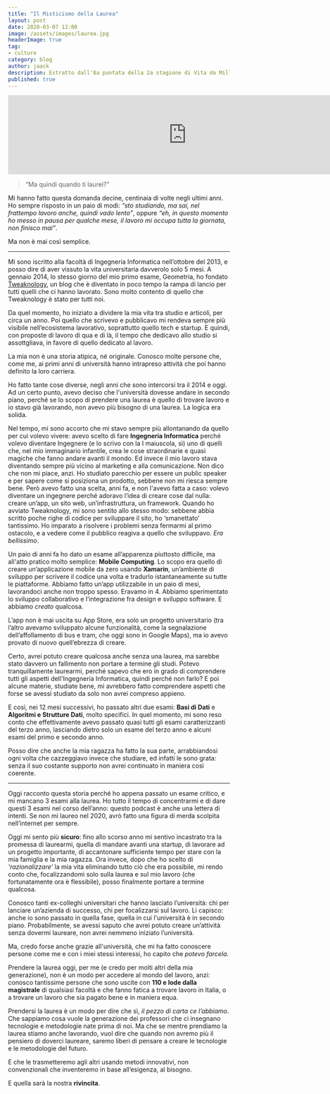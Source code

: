 ```yaml
---
title: "Il Misticismo della Laurea"
layout: post
date: 2020-03-07 12:00
image: /assets/images/laurea.jpg
headerImage: true
tag:
- culture
category: blog
author: jaack
description: Estratto dall'8a puntata della 2a stagione di Vita da Millennial.
published: true
---
```


<iframe src="https://anchor.fm/jaack/embed/episodes/Il-Misticismo-della-Laurea-ebavff" height="180px" width="810px" frameborder="0" scrolling="no"></iframe>

<blockquote>“Ma quindi quando ti laurei?”</blockquote>

Mi hanno fatto questa domanda decine, centinaia di volte negli ultimi anni. Ho sempre risposto in un paio di modi: *“sto studiando, ma sai, nel frattempo lavoro anche, quindi vado lento”*, oppure *“eh, in questo momento ho messo in pausa per qualche mese, il lavoro mi occupa tutta la giornata, non finisco mai”*.

Ma non è mai così semplice.

---

Mi sono iscritto alla facoltà di Ingegneria Informatica nell’ottobre del 2013, e posso dire di aver vissuto la vita universitaria davverolo solo 5 mesi. A gennaio 2014, lo stesso giorno del mio primo esame, Geometria, ho fondato [Tweaknology](tweaknology.org), un blog che è diventato in poco tempo la rampa di lancio per tutti quelli che ci hanno lavorato. Sono molto contento di quello che Tweaknology è stato per tutti noi.

Da quel momento, ho iniziato a dividere la mia vita tra studio e articoli, per circa un anno. Poi quello che scrivevo e pubblicavo mi rendeva sempre più visibile nell’ecosistema lavorativo, soprattutto quello tech e startup. E quindi, con proposte di lavoro di qua e di là, il tempo che dedicavo allo studio si assottgliava, in favore di quello dedicato al lavoro.

La mia non è una storia atipica, né originale. Conosco molte persone che, come me, ai primi anni di università hanno intrapreso attività che poi hanno definito la loro carriera.

Ho fatto tante cose diverse, negli anni che sono intercorsi tra il 2014 e oggi. Ad un certo punto, avevo deciso che l'università dovesse andare in secondo piano, perché se lo scopo di prendere una laurea è quello di trovare lavoro e io stavo già lavorando, non avevo più bisogno di una laurea. La logica era solida.

Nel tempo, mi sono accorto che mi stavo sempre più allontanando da quello per cui volevo vivere: avevo scelto di fare **Ingegneria Informatica** perché volevo diventare Ingegnere (e lo scrivo con la I maiuscola, sì) uno di quelli che, nel mio immaginario infantile, crea le cose straordinarie e quasi magiche che fanno andare avanti il mondo. Ed invece il mio lavoro stava diventando sempre più vicino al marketing e alla comunicazione. Non dico che non mi piace, anzi. Ho studiato parecchio per essere un public speaker e per sapere come si posiziona un prodotto, sebbene non mi riesca sempre bene.
Però avevo fatto una scelta, anni fa, e non l'avevo fatta a caso: volevo diventare un ingegnere perché adoravo l’idea di creare cose dal nulla: creare un’app, un sito web, un’infrastruttura, un framework. Quando ho avviato Tweaknology, mi sono sentito allo stesso modo: sebbene abbia scritto poche righe di codice per sviluppare il sito, ho ‘smanettato’ tantissimo. Ho imparato a risolvere i problemi senza fermarmi al primo ostacolo, e a vedere come il pubblico reagiva a quello che sviluppavo. *Era bellissimo*.

Un paio di anni fa ho dato un esame all’apparenza piuttosto difficile, ma all'atto pratico molto semplice: **Mobile Computing**. Lo scopo era quello di creare un’applicazione mobile da zero usando **Xamarin**, un’ambiente di sviluppo per scrivere il codice una volta e tradurlo istantaneamente su tutte le piattaforme. Abbiamo fatto un’app utilizzabile in un paio di mesi, lavorandoci anche non troppo spesso. Eravamo in 4. Abbiamo sperimentato lo sviluppo collaborativo e l’integrazione fra design e sviluppo software. E abbiamo *creato* qualcosa.

L’app non è mai uscita su App Store, era solo un progetto universitario (tra l’altro avevamo sviluppato alcune funzionalità, come la segnalazione dell’affollamento di bus e tram, che oggi sono in Google Maps), ma io avevo provato di nuovo quell’ebrezza di creare.

Certo, avrei potuto creare qualcosa anche senza una laurea, ma sarebbe stato davvero un fallimento non portare a termine gli studi. Potevo tranquillamente laurearmi, perché sapevo che ero in grado di comprendere tutti gli aspetti dell'Ingegneria Informatica, quindi perché non farlo? E poi alcune materie, studiate bene, mi avrebbero fatto comprendere aspetti che forse se avessi studiato da solo non avrei compreso appieno.

E così, nei 12 mesi successivi, ho passato altri due esami: **Basi di Dati** e **Algoritmi e Strutture Dati**, molto specifici. In quel momento, mi sono reso conto che effettivamente avevo passato quasi tutti gli esami caratterizzanti del terzo anno, lasciando dietro solo un esame del terzo anno e alcuni esami del primo e secondo anno.

Posso dire che anche la mia ragazza ha fatto la sua parte, arrabbiandosi ogni volta che cazzeggiavo invece che studiare, ed infatti le sono grata: senza il suo costante supporto non avrei continuato in maniera così coerente.

---

Oggi racconto questa storia perché ho appena passato un esame critico, e mi mancano 3 esami alla laurea. Ho tutto il tempo di concentrarmi e di dare questi 3 esami nel corso dell’anno: questo podcast è anche una lettera di intenti. Se non mi laureo nel 2020, avrò fatto una figura di merda scolpita nell’internet per sempre.

Oggi mi sento più **sicuro**: fino allo scorso anno mi sentivo incastrato tra la promessa di laurearmi, quella di mandare avanti una startup, di lavorare ad un progetto importante, di accantonare sufficiente tempo per stare con la mia famiglia e la mia ragazza. Ora invece, dopo che ho scelto di *'razionalizzare’* la mia vita eliminando tutto ciò che era possibile, mi rendo conto che, focalizzandomi solo sulla laurea e sul mio lavoro (che fortunatamente ora è flessibile), posso finalmente portare a termine qualcosa.

Conosco tanti ex-colleghi universitari che hanno lasciato l’università: chi per lanciare un’azienda di successo, chi per focalizzarsi sul lavoro. Li capisco: anche io sono passato in quella fase, quella in cui l'università è in secondo piano. Probabilmente, se avessi saputo che avrei potuto creare un’attività senza dovermi laureare, non avrei nemmeno iniziato l’università.

Ma, credo forse anche grazie all'università, che mi ha fatto conoscere persone come me e con i miei stessi interessi, ho capito che *potevo farcela*.

Prendere la laurea oggi, per me (e credo per molti altri della mia generazione), non è un modo per accedere al mondo del lavoro, anzi: conosco tantissime persone che sono uscite con **110 e lode dalla magistrale** di qualsiasi facoltà e che fanno fatica a trovare lavoro in Italia, o a trovare un lavoro che sia pagato bene e in maniera equa.

Prendersi la laurea è un modo per dire che sì, *il pezzo di carta ce l’abbiamo*. Che sappiamo cosa vuole la generazione dei professori che ci insegnano tecnologie e metodologie nate prima di noi. Ma che se mentre prendiamo la laurea stiamo anche lavorando, vuol dire che quando non avremo più il pensiero di doverci laureare, saremo liberi di pensare a creare le tecnologie e le metodologie del futuro.

E che le trasmetteremo agli altri usando metodi innovativi, non convenzionali che inventeremo in base all’esigenza, al bisogno.

E quella sarà la nostra **rivincita**.
